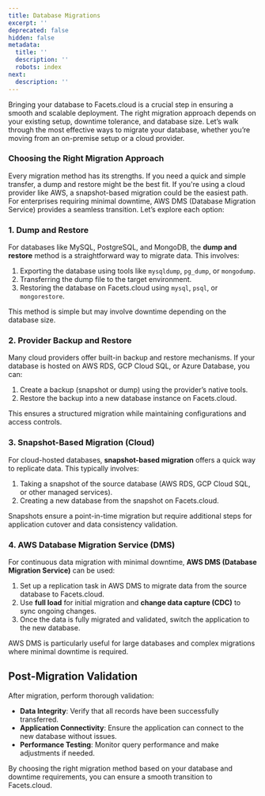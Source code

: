 ```yaml
---
title: Database Migrations
excerpt: ''
deprecated: false
hidden: false
metadata:
  title: ''
  description: ''
  robots: index
next:
  description: ''
---
```

Bringing your database to Facets.cloud is a crucial step in ensuring a smooth and scalable deployment. The right migration approach depends on your existing setup, downtime tolerance, and database size. Let’s walk through the most effective ways to migrate your database, whether you’re moving from an on-premise setup or a cloud provider.

### Choosing the Right Migration Approach

Every migration method has its strengths. If you need a quick and simple transfer, a dump and restore might be the best fit. If you're using a cloud provider like AWS, a snapshot-based migration could be the easiest path. For enterprises requiring minimal downtime, AWS DMS (Database Migration Service) provides a seamless transition. Let’s explore each option:

### 1. Dump and Restore

For databases like MySQL, PostgreSQL, and MongoDB, the **dump and restore** method is a straightforward way to migrate data. This involves:  

1. Exporting the database using tools like `mysqldump`, `pg_dump`, or `mongodump`.  
2. Transferring the dump file to the target environment.  
3. Restoring the database on Facets.cloud using `mysql`, `psql`, or `mongorestore`.  

This method is simple but may involve downtime depending on the database size.  

### 2. Provider Backup and Restore

Many cloud providers offer built-in backup and restore mechanisms. If your database is hosted on AWS RDS, GCP Cloud SQL, or Azure Database, you can:  

1. Create a backup (snapshot or dump) using the provider’s native tools.  
2. Restore the backup into a new database instance on Facets.cloud.  

This ensures a structured migration while maintaining configurations and access controls.  

### 3. Snapshot-Based Migration (Cloud)

For cloud-hosted databases, **snapshot-based migration** offers a quick way to replicate data. This typically involves:  

1. Taking a snapshot of the source database (AWS RDS, GCP Cloud SQL, or other managed services).  
2. Creating a new database from the snapshot on Facets.cloud.  

Snapshots ensure a point-in-time migration but require additional steps for application cutover and data consistency validation.  

### 4. AWS Database Migration Service (DMS)

For continuous data migration with minimal downtime, **AWS DMS (Database Migration Service)** can be used:  

1. Set up a replication task in AWS DMS to migrate data from the source database to Facets.cloud.  
2. Use **full load** for initial migration and **change data capture (CDC)** to sync ongoing changes.  
3. Once the data is fully migrated and validated, switch the application to the new database.  

AWS DMS is particularly useful for large databases and complex migrations where minimal downtime is required.  

## Post-Migration Validation

After migration, perform thorough validation:  

- **Data Integrity**: Verify that all records have been successfully transferred.  
- **Application Connectivity**: Ensure the application can connect to the new database without issues.  
- **Performance Testing**: Monitor query performance and make adjustments if needed.  

By choosing the right migration method based on your database and downtime requirements, you can ensure a smooth transition to Facets.cloud.